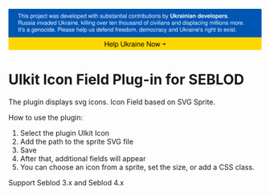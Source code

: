 [![Stand With Ukraine](https://raw.githubusercontent.com/vshymanskyy/StandWithUkraine/main/banner-direct.svg)](https://stand-with-ukraine.pp.ua)

# UIkit Icon Field Plug-in for SEBLOD

The plugin displays svg icons. Icon Field based on SVG Sprite.

How to use the plugin:
1. Select the plugin UIkit Icon
2. Add the path to the sprite SVG file
3. Save
4. After that, additional fields will appear
5. You can choose an icon from a sprite, set the size, or add a CSS class.

Support Seblod 3.x and Seblod 4.x
